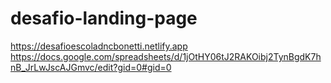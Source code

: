 # desafio-landing-page
https://desafioescoladncbonetti.netlify.app
https://docs.google.com/spreadsheets/d/1jOtHY06tJ2RAKOibj2TynBgdK7hnB_JrLwJscAJGmvc/edit?gid=0#gid=0